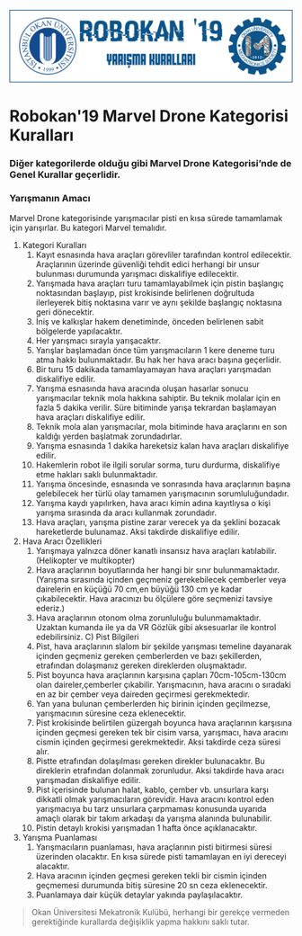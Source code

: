 ![Kurallar](img/genel.png)


# Robokan'19 Marvel Drone Kategorisi Kuralları

### Diğer kategorilerde olduğu gibi Marvel Drone Kategorisi’nde de Genel Kurallar geçerlidir.

### Yarışmanın Amacı

Marvel Drone kategorisinde yarışmacılar pisti en kısa sürede tamamlamak için yarışırlar. Bu kategori Marvel temalıdır.

1. Kategori Kuralları
	1. Kayıt esnasında hava araçları görevliler tarafından kontrol edilecektir. Araçlarının üzerinde güvenliği tehdit edici herhangi bir unsur bulunması durumunda yarışmacı diskalifiye edilecektir.
	2. Yarışmada hava araçları turu tamamlayabilmek için pistin başlangıç noktasından başlayıp, pist krokisinde belirlenen doğrultuda ilerleyerek bitiş noktasına varır ve aynı şekilde başlangıç noktasına geri dönecektir.
	3. İniş ve kalkışlar hakem denetiminde, önceden belirlenen sabit bölgelerde yapılacaktır.
	4. Her yarışmacı sırayla yarışacaktır.
	5. Yarışlar başlamadan önce tüm yarışmacıların 1 kere deneme turu atma hakkı bulunmaktadır. Bu hak her hava aracı başına geçerlidir.
	6. Bir turu 15 dakikada tamamlayamayan hava araçları yarışmadan diskalifiye edilir.
	7. Yarışma esnasında hava aracında oluşan hasarlar sonucu yarışmacılar teknik mola hakkına sahiptir. Bu teknik molalar için en fazla 5 dakika verilir. Süre bitiminde yarışa tekrardan başlamayan hava araçları diskalifiye edilir.
	8. Teknik mola alan yarışmacılar, mola bitiminde hava araçlarını en son kaldığı yerden başlatmak zorundadırlar.
	9. Yarışma esnasında 1 dakika hareketsiz kalan hava araçları diskalifiye edilir.
	10. Hakemlerin robot ile ilgili sorular sorma, turu durdurma, diskalifiye etme hakları saklı bulunmaktadır.
	11. Yarışma öncesinde, esnasında ve sonrasında hava araçlarının başına gelebilecek her türlü olay tamamen yarışmacının sorumluluğundadır.
	12. Yarışma kaydı yapılırken, hava aracı kimin adına kayıtlıysa o kişi yarışma sırasında da aracı kullanmak zorundadır.
	13. Hava araçları, yarışma pistine zarar verecek ya da şeklini bozacak hareketlerde bulunamaz. Aksi takdirde diskalifiye edilir.
2. Hava Aracı Özellikleri
	1. Yarışmaya yalnızca döner kanatlı insansız hava araçları katılabilir. (Helikopter ve multikopter)
	2. Hava araçlarının boyutlarında her hangi bir sınır bulunmamaktadır. (Yarışma sırasında içinden geçmeniz gerekebilecek çemberler veya dairelerin en küçüğü 70 cm,en büyüğü 130 cm ye kadar çıkabilecektir. Hava aracınızı bu ölçülere göre seçmenizi tavsiye ederiz.)
	3. Hava araçlarının otonom olma zorunluluğu bulunmamaktadır. Uzaktan kumanda ile ya da VR Gözlük gibi aksesuarlar ile kontrol edebilirsiniz.
	C) Pist Bilgileri
	4. Pist, hava araçlarının slalom bir şekilde yarışması temeline dayanarak içinden geçmeniz gereken çemberlerden ve bazı şekillerden, etrafından dolaşmanız gereken direklerden oluşmaktadır.
	5. Pist boyunca hava araçlarının karşısına çapları 70cm-105cm-130cm olan daireler,çemberler çıkabilir. Yarışmacının, hava aracını o sıradaki en az bir çember veya daireden geçirmesi gerekmektedir.
	6. Yan yana bulunan çemberlerden hiç birinin içinden geçilmezse, yarışmacının süresine ceza eklenecektir.
	7. Pist krokisinde belirtilen güzergah boyunca hava araçlarının karşısına içinden geçmesi gereken tek bir cisim varsa, yarışmacı, hava aracını cismin içinden geçirmesi gerekmektedir. Aksi takdirde ceza süresi alır.
	8. Pistte etrafından dolaşılması gereken direkler bulunacaktır. Bu direklerin etrafından dolanmak zorunludur. Aksi takdirde hava aracı yarışmadan diskalifiye edilir.
	9. Pist içerisinde bulunan halat, kablo, çember vb. unsurlara karşı dikkatli olmak yarışmacıların görevidir. Hava aracını kontrol eden yarışmacıya bu tarz unsurlara çarpmaması konusunda uyarıda amaçlı olarak bir takım arkadaşı da yarışma alanında bulunabilir.
	10. Pistin detaylı krokisi yarışmadan 1 hafta önce açıklanacaktır.
3. Yarışma Puanlaması
	1. Yarışmacıların puanlaması, hava araçlarının pisti bitirmesi süresi üzerinden olacaktır. En kısa sürede pisti tamamlayan en iyi dereceyi alacaktır.
	2. Hava aracının içinden geçmesi gereken tekli bir cismin içinden geçmemesi durumunda bitiş süresine 20 sn ceza eklenecektir.
	3. Puanlamaya dair küçük detaylar yakında paylaşılacaktır.

> Okan Üniversitesi Mekatronik Kulübü, herhangi bir gerekçe vermeden gerektiğinde kurallarda değişiklik yapma hakkını saklı tutar. 
